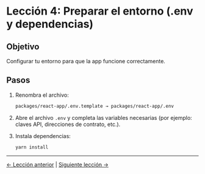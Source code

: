 # Lección 4: Preparar el entorno (.env y dependencias)

## Objetivo
Configurar tu entorno para que la app funcione correctamente.

## Pasos

1. Renombra el archivo:

   ```bash
   packages/react-app/.env.template → packages/react-app/.env
   ```

2. Abre el archivo `.env` y completa las variables necesarias (por ejemplo: claves API, direcciones de contrato, etc.).

3. Instala dependencias:

   ```bash
   yarn install
   ```

---
[← Lección anterior](lessons/03-tu-primer-proyecto.md) | [Siguiente lección →](lessons/05-corrección-de-errores-comunes.md) 